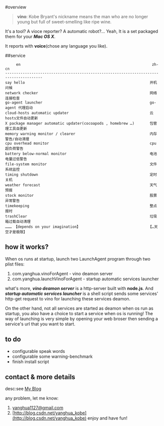 #overview
> **vino**: Kobe Bryant's nickname means the man who are no longer young but full of sweet-smelling like ripe wine.

It's a tool? A vioce reporter? A automatic robot?… Yeah, It is a set packaged them for your ***Mac OS X***. 

It reports with **voice**(chose any language you like).

##service


```
     en                                                            zh-cn
---------------------------------------------------------------------------------------
say hello                                                         开机问候
network checker                                                   网络连接检查 
go-agent launcher                                                 go-agent 代理启动
cloud-hosts automatic updater                                     云hosts文件自动更新
X package manager automatic updater(cocoapods , homebrew …)       包管理工具自更新        
memory warning monitor / clearer                                  内存警告/自动清理
cpu overhead monitor                                              cpu超负荷警告
battery below-normal monitor                                      电池电量过低警告
file-system monitor                                               文件系统监控
timing shutdown                                                   定时关机
weather forecast                                                  天气预报
stock monitor                                                     股票异常警告
timekeeping                                                       整点报时
trashClear                                                        垃圾箱过载自动清理
……… 【depends on your imagination】                               【…天空才是极限】
```

## how it works?

When os runs at startup, launch two LaunchAgent program through two plist files:

1. com.yanghua.vinoForAgent - vino deamon server
2. com.yanghua.launchVinoForAgent - startup automatic services launcher

what's more, ***vino deamon server*** is a http-server built with **node.js**. And ***startup automatic services launcher*** is a shell script sends some services' http-get request to vino for launching these services deamon. 

On the other hand, not all services are started as deamon when os run as startup, you also have a choice to start a service when os is running! The way of launching is very simple by opening your web broser then sending a service's url that you want to start.

## to do
* configurable speak words
* configurable some warning-benchmark
* finish install script

## contact & more details
desc:see [My Blog](#)

any problem, let me know:

1. [yanghua1127@gmail.com](mailto:yanghua1127@gmail.com)
2. [http://blog.csdn.net/yanghua_kobe](http://blog.csdn.net/yanghua_kobe)
enjoy and have fun!





